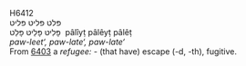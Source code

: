 <body>
  <p>H6412<br>  פּלט    פּליט    פּליט  <br> פָּלִיטּ  פָּלֵיטּ  פָּלֵט  ‎  pâlı̂yṭ  pâlêyṭ  pâlêṭ  <br><i>paw-leet‘,</i> <i>paw-late‘,</i> <i>paw-late‘ </i><br>From <a href="h6403.htm">6403</a>  a <i>refugee: - </i>(that have) escape (-d, -th), fugitive.<br></p>
 </body>